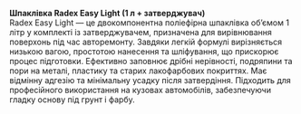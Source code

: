 **Шпаклівка Radex Easy Light (1 л + затверджувач)**  
Radex Easy Light — це двокомпонентна поліефірна шпаклівка об’ємом 1 літр у комплекті із затверджувачем, призначена для вирівнювання поверхонь під час авторемонту. Завдяки легкій формулі вирізняється низькою вагою, простотою нанесення та шліфування, що прискорює процес підготовки. Ефективно заповнює дрібні нерівності, подряпини та пори на металі, пластику та старих лакофарбових покриттях. Має відмінну адгезію та мінімальну усадку після затвердіння. Підходить для професійного використання на кузовах автомобілів, забезпечуючи гладку основу під грунт і фарбу.